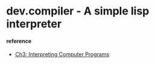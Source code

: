 # dev.compiler - A simple lisp interpreter 


#### reference  
* [Ch3: Interpreting Computer Programs](http://composingprograms.com/pages/31-introduction.html) 


